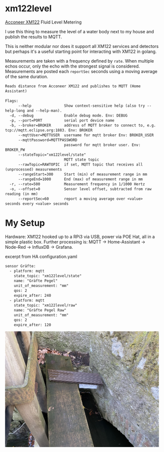 # xm122level
[Acconeer XM122](https://www.acconeer.com/products) Fluid Level Metering

I use this thing to measure the level of a water body next to my house and publish the results to MQTT.

This is neither modular nor does it support all XM122 services and detectors but perhaps it's a useful starting point for interacting with XM122 in golang.

Measurements are taken with a frequency defined by `rate`. When multiple echos occur, only the echo with the strongest signal is considered.
Measurements are posted each `reportSec` seconds using a moving average of the same duration.


```
Reads distance from Acconeer XM122 and publishes to MQTT (Home Assistant)

Flags:
      --help               Show context-sensitive help (also try --help-long and --help-man).
  -d, --debug              Enable debug mode. Env: DEBUG
  -p, --port=PORT          serial port device name
  -b, --broker=BROKER      address of MQTT broker to connect to, e.g. tcp://mqtt.eclipse.org:1883. Env: BROKER
      --mqttUser=MQTTUSER  username for mqtt broker Env: BROKER_USER
      --mqttPassword=MQTTPASSWORD  
                           password for mqtt broker user. Env: BROKER_PW
      --stateTopic="xm122level/state"  
                           MQTT state topic
      --rawTopic=RAWTOPIC  if set, MQTT topic that receives all (unprocessed) measurements
      --rangeStart=300     Start (min) of measurement range in mm
      --rangeEnd=1000      End (max) of measurement range in mm
  -r, --rate=500           Measurement frequency in 1/1000 Hertz
  -o, --offset=0           Sensor level offset, subtracted from raw reading (in mm)
      --reportSec=60       report a moving average over <value> seconds every <value> seconds

```

# My Setup

Hardware: XM122 hooked up to a RPi3 via USB, power via POE Hat, all in a simple plastic box.
Further processing is: MQTT -> Home-Assistant -> Node-Red -> InfluxDB -> Grafana.

excerpt from HA configuration.yaml 
```
sensor Gräfte:
  - platform: mqtt
    state_topic: "xm122level/state"
    name: "Gräfte Pegel"
    unit_of_measurement: "mm"
    qos: 2
    expire_after: 240
  - platform: mqtt
    state_topic: "xm122level/raw"
    name: "Gräfte Pegel Raw"
    unit_of_measurement: "mm"
    qos: 2
    expire_after: 120
```


  
![Holzbrettsensor](/doc/close.jpeg)
